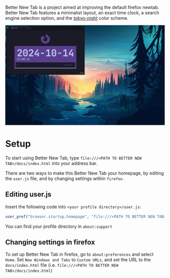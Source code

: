 Better New Tab is a project aimed at improving the default firefox newtab. Better New Tab features a minimalist layout, an exact time clock, a search engine selection option, and the [tokyo-night](https://github.com/tokyo-night/tokyo-night-vscode-theme) color scheme.

![Example Screenshot](screenshots/exampleSearch.png?raw=true)
# Setup
To start using Better New Tab, type `file:///<PATH TO BETTER NEW TAB>/docs/index.html` into your address bar.

There are two ways to make this Better New Tab your homepage, by editing the `user.js` file, and by changing settings within `firefox`.
## Editing user.js
Insert the following code into `<your profile directory>/user.js`:
```js
user_pref("browser.startup.homepage", "file:///<PATH TO BETTER NEW TAB>/docs/index.html");
```
You can find your profile directory in `about:support`
## Changing settings in firefox
To set up Better New Tab in firefox, go to `about:preferences` and select `Home`. Set `New Windows and Tabs` 
to `Custom URLs`, and set the URL to the `docs/index.html` file (i.e. `file:///<PATH TO BETTER NEW TAB>/docs/index.html`)
